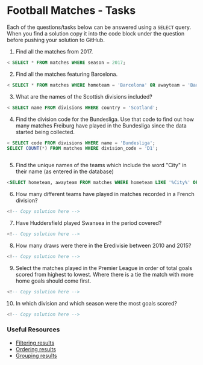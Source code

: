 # Football Matches - Tasks

Each of the questions/tasks below can be answered using a `SELECT` query. When you find a solution copy it into the code block under the question before pushing your solution to GitHub.

1) Find all the matches from 2017.

```sql
< SELECT * FROM matches WHERE season = 2017;


```

2) Find all the matches featuring Barcelona.

```sql
< SELECT * FROM matches WHERE hometeam = 'Barcelona' OR awayteam = 'Barcelona'


```

3) What are the names of the Scottish divisions included?

```sql
< SELECT name FROM divisions WHERE country = 'Scotland';


```

4) Find the division code for the Bundesliga. Use that code to find out how many matches Freiburg have played in the Bundesliga since the data started being collected.

```sql
< SELECT code FROM divisions WHERE name = 'Bundesliga';
SELECT COUNT(*) FROM matches WHERE division_code = 'D1';



```

5) Find the unique names of the teams which include the word "City" in their name (as entered in the database)

```sql
<SELECT hometeam, awayteam FROM matches WHERE hometeam LIKE '%City%' OR awayteam LIKE '%City%';


```

6) How many different teams have played in matches recorded in a French division?

```sql
<!-- Copy solution here -->


```

7) Have Huddersfield played Swansea in the period covered?

```sql
<!-- Copy solution here -->


```

8) How many draws were there in the Eredivisie between 2010 and 2015?

```sql
<!-- Copy solution here -->


```

9) Select the matches played in the Premier League in order of total goals scored from highest to lowest. Where there is a tie the match with more home goals should come first.

```sql
<!-- Copy solution here -->


```

10) In which division and which season were the most goals scored?

```sql
<!-- Copy solution here -->


```

### Useful Resources

- [Filtering results](https://www.w3schools.com/sql/sql_where.asp)
- [Ordering results](https://www.w3schools.com/sql/sql_orderby.asp)
- [Grouping results](https://www.w3schools.com/sql/sql_groupby.asp)